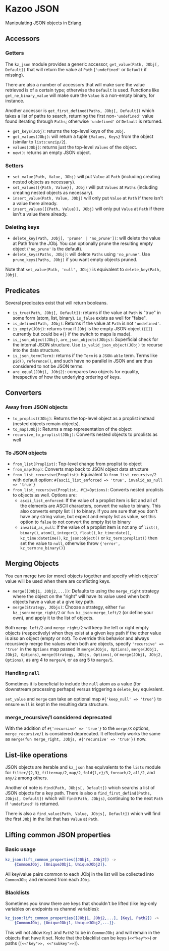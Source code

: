 # Kazoo JSON

Manipulating JSON objects in Erlang.


## Accessors


### Getters

The `kz_json` module provides a generic accessor, `get_value(Path, JObj[, Default])` that will return the value at `Path` (`'undefined'` or `Default` if missing).

There are also a number of accessors that will make sure the value retrieved is of a certain type; otherwise the `Default` is used. Functions like `get_ne_binary_value` will make sure the `Value` is a non-empty binary, for instance.

Another accessor is `get_first_defined(Paths, JObj[, Default])` which takes a list of paths to search, returning the first non-`'undefined'` value found iterating through `Paths`; otherwise `'undefined'` or `Default` is returned.

-   `get_keys(JObj)`: returns the top-level keys of the `JObj`.
-   `get_values(JObj)`: will return a tuple `{Values, Keys}` from the object (similar to `lists:unzip/2`).
-   `values(JObj)`: returns just the top-level `Values` of the object.
-   `new()`: returns an empty JSON object.


### Setters

-   `set_value(Path, Value, JObj)` will put `Value` at `Path` (including creating nested objects as necessary).
-   `set_values([{Path, Value}], JObj)` will put `Values` at `Paths` (including creating nested objects as necessary).
-   `insert_value(Path, Value, JObj)` will only put `Value` at `Path` if there isn't a value there already.
-   `insert_values([{Path, Value}], JObj)` will only put `Value` at `Path` if there isn't a value there already.


### Deleting keys

-   `delete_key(Path, JObj[, 'prune' | 'no_prune'])`: will delete the value at Path from the JObj. You can optionally prune the resulting empty object (`'no_prune'` is the default).
-   `delete_keys(Paths, JObj)`: will delete `Paths` using `'no_prune'`. Use `prune_keys(Paths, JObj)` if you want empty objects pruned.

Note that `set_value(Path, 'null', JObj)` is equivalent to `delete_key(Path, JObj)`.


## Predicates

Several predicates exist that will return booleans.

-   `is_true(Path, JObj[, Default])`: returns if the value at `Path` is "true" in some form (atom, list, binary). `is_false` exists as well for "false".
-   `is_defined(Path, JObj)`: Returns if the value at `Path` is not `'undefined'`.
-   `is_empty(JObj)`: returns `true` if `JObj` is the empty JSON object (`{[]}` currently but could be `#{}` if the switch to maps is made).
-   `is_json_object(JObj)`, `are_json_objects(JObjs)`: Superficial check for the internal JSON structure. Use `is_valid_json_object(JObj)` to recurse into the data structure.
-   `is_json_term(Term)`: returns if the `Term` is a `JSON-able` term. Terms like `pid()`, `reference()`, and such have no parallel in JSON and are thus considered to not be JSON terms.
-   `are_equal(JObj1, JObj2)`: compares two objects for equality, irrespective of how the underlying ordering of keys.


## Converters


### Away from JSON objects

-   `to_proplist(JObj)`: Returns the top-level object as a proplist instead (nested objects remain objects).
-   `to_map(JObj)`: Returns a map representation of the object
-   `recursive_to_proplist(JObj)`: Converts nested objects to proplists as well


### To JSON objects

-   `from_list(Proplist)`: Top-level change from proplist to object
-   `from_map(Map)`: Converts map back to JSON object data structure
-   `from_list_recursive(Proplist)`: Equivalent to `from_list_recursive/2` with default option: `#{ascii_list_enforced => 'true', invalid_as_null => 'true'}`
-   `from_list_recursive(Proplist, #{}=Options)`: Converts nested proplists to objects as well. Options are:
    -   `ascii_list_enforced`: If the value of a proplist item is list and all of the elements are ASCII characters, convert the value to binary. This also converts empty list `[]` to binary. If you are sure that you don't have any string value, but expect and empty list as value, set this option to `false` to not convert the empty list to binary
    -   `invalid_as_null`: If the value of a proplist item is not any of `list()`, `binary()`, `atom()`, `integer()`, `float()`, `kz_time:date()`, `kz_time:datetime()`, `kz_json:object()` or `kz_term:proplist()` then set the value to `null`, otherwise throw `{'error', kz_term:ne_binary()}`

## Merging Objects

You can merge two (or more) objects together and specify which objects' value will be used when there are conflicting keys.

-   `merge([JObj1, JObj2,...])`: Defaults to using the `merge_right` strategy where the object on the "right" will have its value used when both objects have a value at a give key path.
-   `merge(Strategy, JObjs)`: Choose a strategy, either `fun kz_json:merge_right/2` or `fun kz_json:merge_left/2` (or define your own), and apply it to the list of objects.

Both `merge_left/2` and `merge_right/2` will keep the left or right empty objects (respectively) when they exist at a given key path if the other value is also an object (empty or not). To override this behavior and always recursively merge the values when both are objects, specify `'recursive' => 'true'` in the `Options` map passed in `merge(JObjs, Options)`, `merge(JObj1, JObj2, Options)`, `merge(Strategy, JObjs, Options)`, or `merge(JObj1, JObj2, Options)`, as arg 4 to `merge/4`, or as arg 5 to `merge/5`.

### Handling `null`

Sometimes it is beneficial to include the `null` atom as a value (for downstream processing perhaps) versus triggering a `delete_key` equivalent.

`set_value` and `merge` can take an optional map `#{'keep_null' => 'true'}` to ensure `null` is kept in the resulting data structure.

### merge_recursive/1 considered deprecated

With the addition of `#{'recursive' => 'true'}` to the `merge/X` options, `merge_recursive/1` is considered deprecated. It effectively works the same as `merge(fun merge_right, JObjs, #{'recursive' => 'true'})` now.

## List-like operations

JSON objects are iterable and `kz_json` has equivalents to the `lists` module for `filter/{2,3}`, `filtermap/2`, `map/2`, `fold{l,r}/3`, `foreach/2`, `all/2`, and `any/2` among others.

Another of note is `find(Path, JObjs[, Default])` which searchs a list of JSON objects for a key path. There is also a `find_first_defind(Paths, JObjs[, Default])` which will `find(Path, JObjs)`, continuing to the next `Path` if `'undefined'` is returned.

There is also a `find_value(Path, Value, JObjs[, Default])` which will find the first `JObj` in the list that has `Value` at `Path`.


## Lifting common JSON properties


### Basic usage

```erlang
kz_json:lift_common_properties([JObj1, JObj2]) ->
    {CommonJObj, [UniqueJObj1, UniqueJObj2]}.
```

All key/value pairs common to each JObj in the list will be collected into `CommonJObj` and removed from each `JObj`.


### Blacklists

Sometimes you know there are keys that shouldn't be lifted (like leg-only variables on endpoints vs channel variables):

```erlang
kz_json:lift_common_properties([JObj1, JObj2,...], [Key1, Path2]) ->
    {CommonJObj, [UniqueJObj1, UniqueJObj2,...]}.
```

This will not allow `Key1` and `Path2` to be in `CommonJObj` and will remain in the objects that have it set. Note that the blacklist can be keys (`<<"key">>`) or paths (`[<<"key">>, <<"subkey">>]`).
